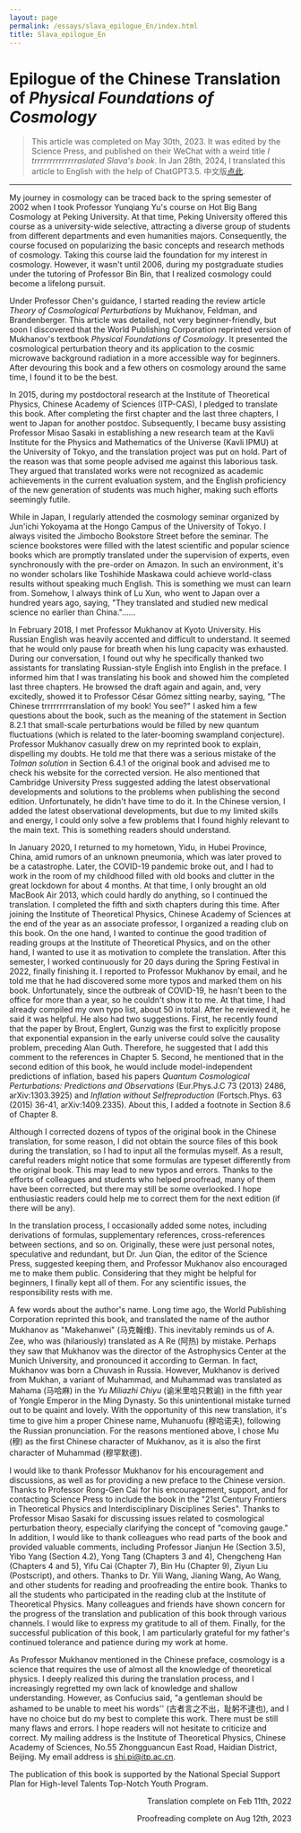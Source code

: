 ```yaml
---
layout: page
permalink: /essays/slava_epilogue_En/index.html
title: Slava_epilogue_En
---
```


# Epilogue of the Chinese Translation of *Physical Foundations of Cosmology*

> This article was completed on May 30th, 2023. It was edited by the Science Press, and published on their WeChat with a weird title *I trrrrrrrrrrrrrraslated Slava's book*. In Jan 28th, 2024, I translated this article to English with the help of ChatGPT3.5. 中文版[点此](./essays/slava_epilogue.md).

---

My journey in cosmology can be traced back to the spring semester of 2002 when I took Professor Yunqiang Yu's course on Hot Big Bang Cosmology at Peking University. At that time, Peking University offered this course as a university-wide selective, attracting a diverse group of students from different departments and even humanities majors. Consequently, the course focused on popularizing the basic concepts and research methods of cosmology. Taking this course laid the foundation for my interest in cosmology. However, it wasn't until 2006, during my postgraduate studies under the tutoring of Professor Bin Bin, that I realized cosmology could become a lifelong pursuit.

Under Professor Chen's guidance, I started reading the review article *Theory of Cosmological Perturbations* by Mukhanov, Feldman, and Brandenberger. This article was detailed, not very beginner-friendly, but soon I discovered that the World Publishing Corporation reprinted version of Mukhanov's textbook *Physical Foundations of Cosmology*. It presented the cosmological perturbation theory and its application to the cosmic microwave background radiation in a more accessible way for beginners. After devouring this book and a few others on cosmology around the same time, I found it to be the best.

In 2015, during my postdoctoral research at the Institute of Theoretical Physics, Chinese Academy of Sciences (ITP-CAS), I pledged to translate this book. After completing the first chapter and the last three chapters, I went to Japan for another postdoc. Subsequently, I became busy assisting Professor Misao Sasaki in establishing a new research team at the Kavli Institute for the Physics and Mathematics of the Universe (Kavli IPMU) at the University of Tokyo, and the translation project was put on hold. Part of the reason was that some people advised me against this laborious task. They argued that translated works were not recognized as academic achievements in the current evaluation system, and the English proficiency of the new generation of students was much higher, making such efforts seemingly futile.

While in Japan, I regularly attended the cosmology seminar organized by Jun'ichi Yokoyama at the Hongo Campus of the University of Tokyo. I always visited the Jimbocho Bookstore Street before the seminar. The science bookstores were filled with the latest scientific and popular science books which are promptly translated under the supervision of experts, even synchronously with the pre-order on Amazon. In such an environment, it's no wonder scholars like Toshihide Maskawa could achieve world-class results without speaking much English. This is something we must can learn from. Somehow, I always think of Lu Xun, who went to Japan over a hundred years ago, saying, "They translated and studied new medical science no earlier than China."......

In February 2018, I met Professor Mukhanov at Kyoto University. His Russian English was heavily accented and difficult to understand. It seemed that he would only pause for breath when his lung capacity was exhausted. During our conversation, I found out why he specifically thanked two assistants for translating Russian-style English into English in the preface. I informed him that I was translating his book and showed him the completed last three chapters. He browsed the draft again and again, and, very excitedly, showed it to Professor César Gómez sitting nearby, saying, "The Chinese trrrrrrrrranslation of my book! You see?" I asked him a few questions about the book, such as the meaning of the statement in Section 8.2.1 that small-scale perturbations would be filled by new quantum fluctuations (which is related to the later-booming swampland conjecture). Professor Mukhanov casually drew on my reprinted book to explain, dispelling my doubts. He told me that there was a serious mistake of the *Tolman solution* in Section 6.4.1 of the original book and advised me to check his website for the corrected version. He also mentioned that Cambridge University Press suggested adding the latest observational developments and solutions to the problems when publishing the second edition. Unfortunately, he didn't have time to do it. In the Chinese version, I added the latest observational developments, but due to my limited skills and energy, I could only solve a few problems that I found highly relevant to the main text. This is something readers should understand.

In January 2020, I returned to my hometown, Yidu, in Hubei Province, China, amid rumors of an unknown pneumonia, which was later proved to be a catastrophe. Later, the COVID-19 pandemic broke out, and I had to work in the room of my childhood filled with old books and clutter in the great lockdown for about 4 months. At that time, I only brought an old MacBook Air 2013, which could hardly do anything, so I continued the translation. I completed the fifth and sixth chapters during this time. After joining the Institute of Theoretical Physics, Chinese Academy of Sciences at the end of the year as an associate professor, I organized a reading club on this book. On the one hand, I wanted to continue the good tradition of reading groups at the Institute of Theoretical Physics, and on the other hand, I wanted to use it as motivation to complete the translation. After this semester, I worked continuously for 20 days during the Spring Festival in 2022, finally finishing it. I reported to Professor Mukhanov by email, and he told me that he had discovered some more typos and marked them on his book. Unfortunately, since the outbreak of COVID-19, he hasn't been to the office for more than a year, so he couldn't show it to me. At that time, I had already compiled my own typo list, about 50 in total. After he reviewed it, he said it was helpful. He also had two suggestions. First, he recently found that the paper by Brout, Englert, Gunzig was the first to explicitly propose that exponential expansion in the early universe could solve the causality problem, preceding Alan Guth. Therefore, he suggested that I add this comment to the references in Chapter 5. Second, he mentioned that in the second edition of this book, he would include model-independent predictions of inflation, based his papers *Quantum Cosmological Perturbations: Predictions and Observations* (Eur.Phys.J.C 73 (2013) 2486, arXiv:1303.3925) and *Inflation without Selfreproduction* (Fortsch.Phys. 63 (2015) 36-41, arXiv:1409.2335). About this, I added a footnote in Section 8.6 of Chapter 8.

Although I corrected dozens of typos of the original book in the Chinese translation, for some reason, I did not obtain the source files of this book during the translation, so I had to input all the formulas myself. As a result, careful readers might notice that some formulas are typeset differently from the original book. This may lead to new typos and errors. Thanks to the efforts of colleagues and students who helped proofread, many of them have been corrected, but there may still be some overlooked. I hope enthusiastic readers could help me to correct them for the next edition (if there will be any).

In the translation process, I occasionally added some notes, including derivations of formulas, supplementary references, cross-references between sections, and so on. Originally, these were just personal notes, speculative and redundant, but Dr. Jun Qian, the editor of the Science Press, suggested keeping them, and Professor Mukhanov also encouraged me to make them public. Considering that they might be helpful for beginners, I finally kept all of them. For any scientific issues, the responsibility rests with me.

A few words about the author's name. Long time ago, the World Publishing Corporation reprinted this book, and translated the name of the author Mukhanov as "Makehanwei" (马克翰维). This inevitably reminds us of A. Zee, who was (hilariously) translated as A Re (阿热) by mistake. Perhaps they saw that Mukhanov was the director of the Astrophysics Center at the Munich University, and pronounced it according to German. In fact, Mukhanov was born a Chuvash in Russia. However, Mukhanov is derived from Mukhan, a variant of Muhammad, and Muhammad was translated as Mahama (马哈麻) in the *Yu Miliazhi Chiyu* (谕米里哈只敕谕) in the fifth year of Yongle Emperor in the Ming Dynasty. So this unintentional mistake turned out to be quaint and lovely. With the opportunity of this new translation, it's time to give him a proper Chinese name, Muhanuofu (穆哈诺夫), following the Russian pronunciation. For the reasons mentioned above, I chose Mu (穆) as the first Chinese character of Mukhanov, as it is also the first character of Muhammad (穆罕默德).

I would like to thank Professor Mukhanov for his encouragement and discussions, as well as for providing a new preface to the Chinese version. Thanks to Professor Rong-Gen Cai for his encouragement, support, and for contacting Science Press to include the book in the "21st Century Frontiers in Theoretical Physics and Interdisciplinary Disciplines Series". Thanks to Professor Misao Sasaki for discussing issues related to cosmological perturbation theory, especially clarifying the concept of "comoving gauge." In addition, I would like to thank colleagues who read parts of the book and provided valuable comments, including Professor Jianjun He (Section 3.5), Yibo Yang (Section 4.2), Yong Tang (Chapters 3 and 4), Chengcheng Han (Chapters 4 and 5), Yifu Cai (Chapter 7), Bin Hu (Chapter 9), Ziyun Liu (Postscript), and others. Thanks to Dr. Yili Wang, Jianing Wang, Ao Wang, and other students for reading and proofreading the entire book. Thanks to all the students who participated in the reading club at the Institute of Theoretical Physics. Many colleagues and friends have shown concern for the progress of the translation and publication of this book through various channels. I would like to express my gratitude to all of them. Finally, for the successful publication of this book, I am particularly grateful for my father's continued tolerance and patience during my work at home.

As Professor Mukhanov mentioned in the Chinese preface, cosmology is a science that requires the use of almost all the knowledge of theoretical physics. I deeply realized this during the translation process, and I increasingly regretted my own lack of knowledge and shallow understanding. However, as Confucius said, "a gentleman should be ashamed to be unable to meet his words'' (古者言之不出，耻躬不逮也), and I have no choice but do my best to complete this work. There must be still many flaws and errors. I hope readers will not hesitate to criticize and correct. My mailing address is the Institute of Theoretical Physics, Chinese Academy of Sciences, No.55 Zhongguancun East Road, Haidian District, Beijing. My email address is shi.pi@itp.ac.cn.

The publication of this book is supported by the National Special Support Plan for High-level Talents Top-Notch Youth Program.

<p align="right">Translation complete on Feb 11th, 2022</p>
<p align="right">Proofreading complete on Aug 12th, 2023</p>
